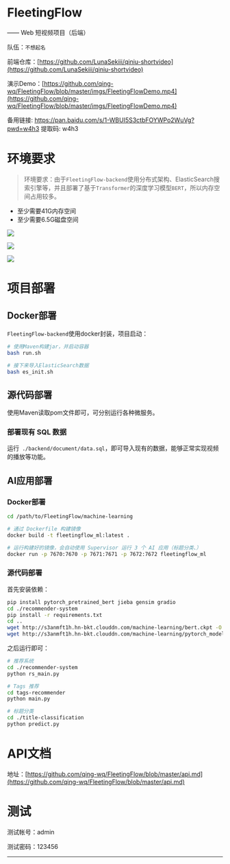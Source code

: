 # FleetingFlow
—— Web 短视频项目（后端）

队伍：`不想起名`

前端仓库：[https://github.com/LunaSekiii/qiniu-shortvideo](https://github.com/LunaSekiii/qiniu-shortvideo)

演示Demo：[https://github.com/qing-wq/FleetingFlow/blob/master/imgs/FleetingFlowDemo.mp4](https://github.com/qing-wq/FleetingFlow/blob/master/imgs/FleetingFlowDemo.mp4)

备用链接: https://pan.baidu.com/s/1-WBUI5S3ctbFOYWPo2WuVg?pwd=w4h3 提取码: w4h3

# 环境要求

> 环境要求：由于`FleetingFlow-backend`使用分布式架构、ElasticSearch搜索引擎等，并且部署了基于`Transformer`的深度学习模型`BERT`，所以内存空间占用较多。
  - 至少需要41G内存空间
  - 至少需要6.5G磁盘空间

![](https://camo.githubusercontent.com/be02fa9c441bee2a4b2e6f8c2553a2ccbd19cbdf2f792fd4dc313b6dd8383b0c/68747470733a2f2f73322e6c6f6c692e6e65742f323032332f31312f30372f586e57345631656c4459744a794c322e706e67)

![](https://camo.githubusercontent.com/a3c3f7a63b1f30c4c30809bf06066a25393b7c5df61cb13e9a40a55ffd7ade2d/68747470733a2f2f73322e6c6f6c692e6e65742f323032332f31312f30372f36545833507853516659574335756c2e706e67)

![](https://camo.githubusercontent.com/8b752fe0528dabb8e5cb05159953c83a7c4de34bcd63c5d6c81cbc6c593a43b0/68747470733a2f2f73322e6c6f6c692e6e65742f323032332f31312f30372f435047693544674666744a415242622e706e67)

# 项目部署

## Docker部署

`FleetingFlow-backend`使用docker封装，项目启动：

```Bash
# 使用Maven构建jar，并启动容器
bash run.sh

# 接下来导入ElasticSearch数据
bash es_init.sh

```

## 源代码部署

使用Maven读取pom文件即可，可分别运行各种微服务。

### 部署现有 SQL 数据

运行` ./backend/document/data.sql`，即可导入现有的数据，能够正常实现视频的播放等功能。

## AI应用部署

### Docker部署

```Bash
cd /path/to/FleetingFlow/machine-learning

# 通过 Dockerfile 构建镜像
docker build -t fleetingflow_ml:latest .

# 运行构建好的镜像，会自动使用 Supervisor 运行 3 个 AI 应用（标题分类、）
docker run -p 7670:7670 -p 7671:7671 -p 7672:7672 fleetingflow_ml

```

### 源代码部署

首先安装依赖：

```Bash
pip install pytorch_pretrained_bert jieba gensim gradio
cd ./recommender-system
pip install -r requirements.txt
cd .. 
wget http://s3anmft1h.hn-bkt.clouddn.com/machine-learning/bert.ckpt -O ./title-classification/THUCNews/saved_dict/bert.ckpt
wget http://s3anmft1h.hn-bkt.clouddn.com/machine-learning/pytorch_model.bin -O ./title-classification/bert_pretrain/pytorch_model.bin

```

之后运行即可：

```Bash
# 推荐系统
cd ./recommender-system
python rs_main.py

```

```Bash
# Tags 推荐
cd tags-recommender
python main.py
```

```Bash
# 标题分类
cd ./title-classification
python predict.py
```

# API文档

地址：[https://github.com/qing-wq/FleetingFlow/blob/master/api.md](https://github.com/qing-wq/FleetingFlow/blob/master/api.md)

# 测试

测试帐号：admin

测试密码：123456

---
